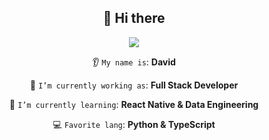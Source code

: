 <h2 align="center">👋 Hi there </h2>

<p align="center"><img src="https://komarev.com/ghpvc/?username=davidalmaz&color=blue"/></p>

<div align="center">

👂 `My name is`: **David**

🔭 `I’m currently working as`: **Full Stack Developer**

🌱 `I’m currently learning`: **React Native & Data Engineering**

💻 `Favorite lang`: **Python & TypeScript**

</div>
